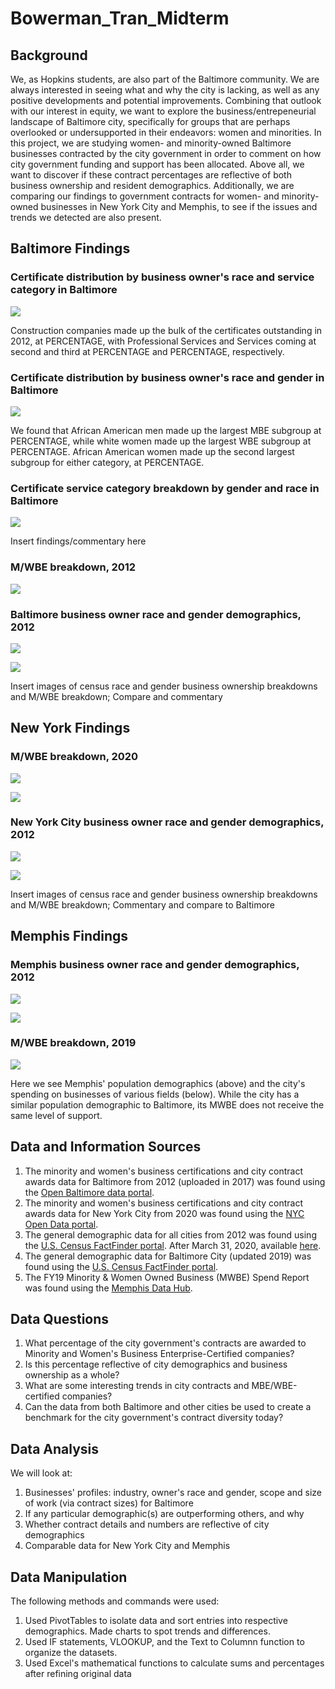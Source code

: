 # Bowerman_Tran_Midterm


## Background

We, as Hopkins students, are also part of the Baltimore community. We are always interested in seeing what and why the city is lacking, as well as any positive developments and potential improvements. Combining that outlook with our interest in equity, we want to explore the business/entrepeneurial landscape of Baltimore city, specifically for groups that are perhaps overlooked or undersupported in their endeavors: women and minorities. In this project, we are studying women- and minority-owned Baltimore businesses contracted by the city government in order to comment on how city government funding and support has been allocated. Above all, we want to discover if these contract percentages are reflective of both business ownership and resident demographics. Additionally, we are comparing our findings to government contracts for women- and minority-owned businesses in New York City and Memphis, to see if the issues and trends we detected are also present.

## Baltimore Findings
### Certificate distribution by business owner's race and service category in Baltimore
![](Images/contr_dist_byrace_balt.png)

Construction companies made up the bulk of the certificates outstanding in 2012, at PERCENTAGE, with Professional Services and Services coming at second and third at PERCENTAGE and PERCENTAGE, respectively.

### Certificate distribution by business owner's race and gender in Baltimore
![](Images/Balt_Contr_Distr_Race_Gender.PNG)

We found that African American men made up the largest MBE subgroup at PERCENTAGE, while white women made up the largest WBE subgroup at PERCENTAGE. African American women made up the second largest subgroup for either category, at PERCENTAGE.

### Certificate service category breakdown by gender and race in Baltimore
![](Images/Balt_Contr_Ctgy_Breakdown_Race_Gender.PNG)

Insert findings/commentary here

### M/WBE breakdown, 2012
![](Images/Balt_Cert_Distr.PNG)

### Baltimore business owner race and gender demographics, 2012
![](Images/Balt_Census_2012_Race.PNG)

![](Images/Balt_Census_2012_Gender.PNG)

Insert images of census race and gender business ownership breakdowns and M/WBE breakdown; Compare and commentary

## New York Findings
### M/WBE breakdown, 2020
![](Images/NYC_Contr_Distr_MWBE.PNG)

![](Images/NYC_Cert_Distr_Race_Gender.PNG)



### New York City business owner race and gender demographics, 2012
![](Images/NYC_Census_2012_Race.PNG)

![](Images/NYC_Census_2012_Gender.PNG)

Insert images of census race and gender business ownership breakdowns and M/WBE breakdown; Commentary and compare to Baltimore

## Memphis Findings
### Memphis business owner race and gender demographics, 2012
![](Images/business_ownership_byrace_mem.png)

![](Images/Memphis_Census_2012_Gender.PNG)

### M/WBE breakdown, 2019
![](Images/cityspending_mem.png)

Here we see Memphis' population demographics (above) and the city's spending on businesses of various fields (below). While the city has a similar population demographic to Baltimore, its MWBE does not receive the same level of support. 

## Data and Information Sources

1) The minority and women's business certifications and city contract awards data for Baltimore from 2012 (uploaded in 2017) was found using the [Open Baltimore data portal](https://data.baltimorecity.gov/ "Open Baltimore").
2) The minority and women's business certifications and city contract awards data for New York City from 2020 was found using the [NYC Open Data portal](https://opendata.cityofnewyork.us/ "NYC Open Data").
3) The general demographic data for all cities from 2012 was found using the [U.S. Census FactFinder portal](https://factfinder.census.gov/faces/nav/jsf/pages/index.xhtml/ "American FactFinder"). After March 31, 2020, available [here](https://data.census.gov/cedsci/ "Census Data").
4) The general demographic data for Baltimore City (updated 2019) was found using the [U.S. Census FactFinder portal](https://www.census.gov/quickfacts/fact/table/baltimorecitymaryland,US/PST045219/).
5) The FY19 Minority & Women Owned Business (MWBE) Spend Report was found using the [Memphis Data Hub](https://data.memphistn.gov/browse?q=women&sortBy=relevance).

## Data Questions

1) What percentage of the city government's contracts are awarded to Minority and Women's Business Enterprise-Certified companies?
2) Is this percentage reflective of city demographics and business ownership as a whole?
3) What are some interesting trends in city contracts and MBE/WBE-certified companies?
4) Can the data from both Baltimore and other cities be used to create a benchmark for the city government's contract diversity today?

## Data Analysis

We will look at:

1) Businesses' profiles: industry, owner's race and gender, scope and size of work (via contract sizes) for Baltimore
2) If any particular demographic(s) are outperforming others, and why
3) Whether contract details and numbers are reflective of city demographics
4) Comparable data for New York City and Memphis

## Data Manipulation

The following methods and commands were used:

1) Used PivotTables to isolate data and sort entries into respective demographics. Made charts to spot trends and differences.
2) Used IF statements, VLOOKUP, and the Text to Columnn function to organize the datasets.
3) Used Excel's mathematical functions to calculate sums and percentages after refining original data

